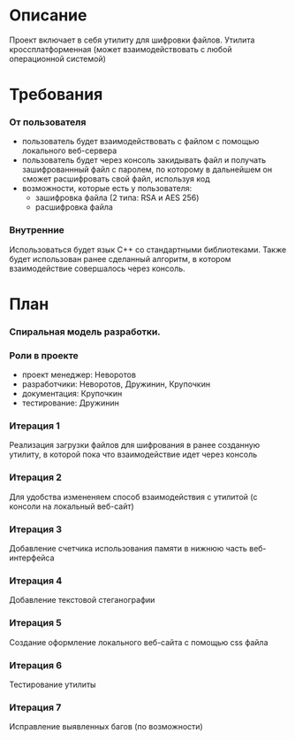 # Описание
Проект включает в себя утилиту для шифровки файлов. Утилита кроссплатформенная (может взаимодействовать с любой операционной системой)

# Требования
### От пользователя
- пользователь будет взаимодействовать с файлом с помощью локального веб-сервера
- пользователь будет через консоль закидывать файл и получать зашифрованнный файл с паролем, по которому в дальнейшем он сможет расшифровать свой файл, используя код
- возможности, которые есть у пользователя:
  - зашифровка файла (2 типа: RSA и AES 256)
  - расшифровка файла

### Внутренние 
Использоваться будет язык C++ со стандартными библиотеками. Также будет использован ранее сделанный алгоритм, в котором взаимодействие совершалось через консоль.

# План

### Спиральная модель разработки.

### Роли в проекте
- проект менеджер: Неворотов
- разработчики: Неворотов, Дружинин, Крупочкин
- документация: Крупочкин
- тестирование: Дружинин

### Итерация 1
Реализация загрузки файлов для шифрования в ранее созданную утилиту, в которой пока что взаимодействие идет через консоль

### Итерация 2
Для удобства измененяем способ взаимодействия с утилитой (с консоли на локальный веб-сайт)

### Итерация 3
Добавление счетчика использования памяти в нижнюю часть веб-интерфейса

### Итерация 4
Добавление текстовой стеганографии

### Итерация 5
Создание оформление локального веб-сайта с помощью css файла

### Итерация 6
Тестирование утилиты

### Итерация 7
Исправление выявленных багов (по возможности)

